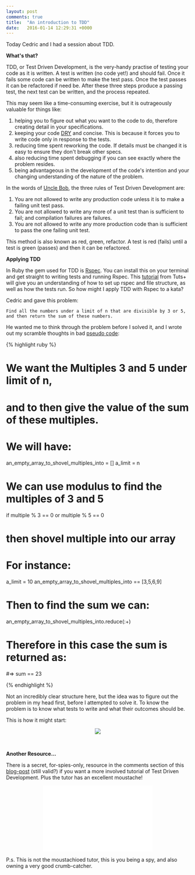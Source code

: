 ```yaml
---
layout: post
comments: true
title:  "An introduction to TDD"
date:   2016-01-14 12:29:31 +0000
---
```


Today Cedric and I had a session about TDD. 

<strong>What's that?</strong>

TDD, or Test Driven Development, is the very-handy practise of testing your code as it is written. A test is written (no code yet!) and should fail. Once it fails some code can be written to make the test pass. Once the test passes it can be refactored if need be. After these three steps produce a passing test, the next test can be written, and the process repeated.

This may seem like a time-consuming exercise, but it is outrageously valuable for things like:

  1. helping you to figure out what you want to the code to do, therefore creating detail in your specifications. 
  2. keeping your code [DRY][dont-repeat-yourself] and concise. This is because it forces you to write code only in response to the tests.
  3. reducing time spent reworking the code. If details must be changed it is easy to ensure they don't break other specs.
  4. also reducing time spent debugging if you can see exactly where the problem resides.
  5. being advantageous in the development of the code's intention and your changing understanding of the nature of the problem.

In the words of [Uncle Bob][uncle-bob-TDD-rules], the three rules of Test Driven Development are:

  1. You are not allowed to write any production code unless it is to make a failing unit test pass.
  2. You are not allowed to write any more of a unit test than is sufficient to fail; and compilation failures are failures.
  3. You are not allowed to write any more production code than is sufficient to pass the one failing unit test.

This method is also known as red, green, refactor. A test is red (fails) until a test is green (passes) and then it can be refactored.

<strong>Applying TDD</strong>

In Ruby the gem used for TDD is [Rspec][rspec-info]. You can install this on your terminal and get straight to writing tests and running Rspec. This [tutorial][rpsec-library-tutorial] from Tuts+ will give you an understanding of how to set up rspec and file structure, as well as how the tests run. So how might I apply TDD with Rspec to a kata?

Cedric and gave this problem: 

  `Find all the numbers under a limit of n that are divisible by 3 or 5, and then return the sum of these numbers.`

He wanted me to think through the problem before I solved it, and I wrote out my scramble thoughts in bad [pseudo code][pseudo-code]:

{% highlight ruby %}
# We want the Multiples 3 and 5 under limit of n, 
# and to then give the value of the sum of these multiples.

# We will have:
  an_empty_array_to_shovel_multiples_into = []
  a_limit = n

# We can use modulus to find the multiples of 3 and 5

if multiple % 3 == 0 or multiple % 5 == 0 
# then shovel multiple into our array

# For instance:
a_limit = 10
an_empty_array_to_shovel_multiples_into == [3,5,6,9]

# Then to find the sum we can:

an_empty_array_to_shovel_multiples_into.reduce(:+)

# Therefore in this case the sum is returned as:

#=> sum == 23

{% endhighlight %}

Not an incredibly clear structure here, but the idea was to figure out the problem in my head first, before I attempted to solve it. To know the problem is to know what tests to write and what their outcomes should be.

This is how it might start:

<p align="center">
<img src="../../../../../../../assets/beginning-tdd.jpg">
</p>

<br>

<strong>Another Resource...</strong>

There is a secret, for-spies-only, resource in the comments section of this [blog-post][air-pair-readers-coupon] (still valid?) if you want a more involved tutorial of Test Driven Development. Plus the tutor has an excellent moustache!

<div align="center">
<iframe src="//giphy.com/embed/Dzmg5QAojwb6M" width="300" height="180" frameBorder="0" allowFullScreen></iframe>
</div>

P.s. This is not the moustachioed tutor, this is you being a spy, and also owning a very good crumb-catcher.


[uncle-bob-TDD-rules]: http://butunclebob.com/ArticleS.UncleBob.TheThreeRulesOfTdd
[pseudo-code]: http://programmers.stackexchange.com/questions/12683/should-one-use-pseudocode-before-actual-coding
[dont-repeat-yourself]: http://programmer.97things.oreilly.com/wiki/index.php/Don't_Repeat_Yourself
[rspec-info]: http://rspec.info/
[rpsec-library-tutorial]: https://code.tutsplus.com/tutorials/ruby-for-newbies-testing-with-rspec--net-21297
[air-pair-readers-coupon]: https://www.airpair.com/testing/learn-ruby-test-driven-development
